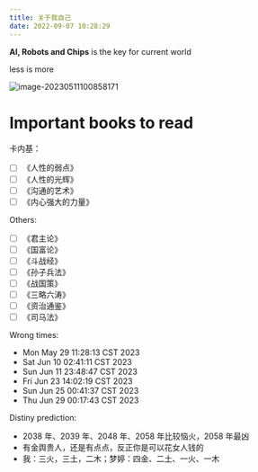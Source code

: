 ```yaml
---
title: 关于我自己
date: 2022-09-07 10:28:29
---
```


**AI, Robots and Chips** is the key for current world

less is more

![image-20230511100858171](https://s2.loli.net/2023/05/11/Fc5mIjsaCeG1vpH.png)

# Important books to read

卡内基：

- [ ] 《人性的弱点》
- [ ] 《人性的光辉》
- [ ] 《沟通的艺术》
- [ ] 《内心强大的力量》

Others:

- [ ] 《君主论》
- [ ] 《国富论》
- [ ] 《斗战经》
- [ ] 《孙子兵法》
- [ ] 《战国策》
- [ ] 《三略六涛》
- [ ] 《资治通鉴》
- [ ] 《司马法》

Wrong times:

- Mon May 29 11:28:13 CST 2023
- Sat Jun 10 02:41:11 CST 2023
- Sun Jun 11 23:48:47 CST 2023
- Fri Jun 23 14:02:19 CST 2023
- Sun Jun 25 00:41:37 CST 2023
- Thu Jun 29 00:17:43 CST 2023

Distiny prediction:

- 2038 年、2039 年、2048 年、2058 年比较恼火，2058 年最凶
- 有金舆贵人，还是有点点，反正你是可以花女人钱的
- 我：三火，三土，二木；梦婷：四金、二土、一火、一木
